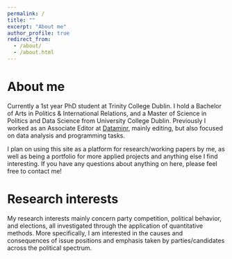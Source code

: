 ```yaml
---
permalink: /
title: ""
excerpt: "About me"
author_profile: true
redirect_from: 
  - /about/
  - /about.html
---
```


About me
======

Currently a 1st year PhD student at Trinity College Dublin. I hold a Bachelor of Arts in Politics & International Relations, and a Master of Science in Politics and Data Science from University College Dublin. Previously I worked as an Associate Editor at [Dataminr](https://dataminr.com), mainly editing, but also focused on data analysis and programming tasks.

I plan on using this site as a platform for research/working papers by me, as well as being a portfolio for more applied projects and anything else I find interesting. If you have any questions about anything on here, please feel free to contact me!

Research interests
======
My research interests mainly concern party competition, political behavior, and elections, all investigated through the application of quantitative methods. More specifically, I am interested in the causes and consequences of issue positions and emphasis taken by parties/candidates across the political spectrum. 
